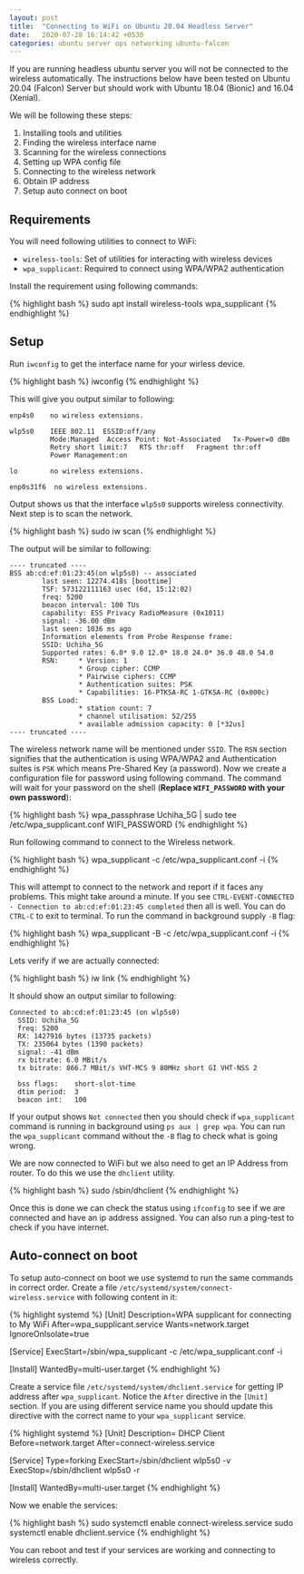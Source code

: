 ```yaml
---
layout: post
title:  "Connecting to WiFi on Ubuntu 20.04 Headless Server"
date:   2020-07-28 16:14:42 +0530
categories: ubuntu server ops networking ubuntu-falcon
---
```

If you are running headless ubuntu server you will not be connected to the wireless automatically.
The instructions below have been tested on Ubuntu 20.04 (Falcon) Server but should work with Ubuntu 18.04
(Bionic) and 16.04 (Xenial).

We will be following these steps:

1. Installing tools and utilities
2. Finding the wireless interface name
3. Scanning for the wireless connections
4. Setting up WPA config file
5. Connecting to the wireless network
6. Obtain IP address
7. Setup auto connect on boot

## Requirements

You will need following utilities to connect to WiFi:

- `wireless-tools`: Set of utilities for interacting with wireless devices 
- `wpa_supplicant`: Required to connect using WPA/WPA2 authentication

Install the requirement using following commands:

{% highlight bash %}
sudo apt install wireless-tools wpa_supplicant
{% endhighlight %}

## Setup

Run `iwconfig` to get the interface name for your wirless device.

{% highlight bash %}
iwconfig
{% endhighlight %}

This will give you output similar to following:

```text
enp4s0    no wireless extensions.

wlp5s0    IEEE 802.11  ESSID:off/any  
          Mode:Managed  Access Point: Not-Associated   Tx-Power=0 dBm
          Retry short limit:7   RTS thr:off   Fragment thr:off
          Power Management:on

lo        no wireless extensions.

enp0s31f6  no wireless extensions.
```

Output shows us that the interface `wlp5s0` supports wireless connectivity. Next step is to scan the network.

{% highlight bash %}
sudo iw <interface> scan
{% endhighlight %}

The output will be similar to following:

```text
---- truncated ----
BSS ab:cd:ef:01:23:45(on wlp5s0) -- associated
        last seen: 12274.418s [boottime]
        TSF: 573122111163 usec (6d, 15:12:02)
        freq: 5200
        beacon interval: 100 TUs
        capability: ESS Privacy RadioMeasure (0x1011)
        signal: -36.00 dBm
        last seen: 1036 ms ago
        Information elements from Probe Response frame:
        SSID: Uchiha_5G
        Supported rates: 6.0* 9.0 12.0* 18.0 24.0* 36.0 48.0 54.0 
        RSN:     * Version: 1
                 * Group cipher: CCMP
                 * Pairwise ciphers: CCMP
                 * Authentication suites: PSK
                 * Capabilities: 16-PTKSA-RC 1-GTKSA-RC (0x000c)
        BSS Load:
                 * station count: 7
                 * channel utilisation: 52/255
                 * available admission capacity: 0 [*32us]
---- truncated ----
```

The wireless network name will be mentioned under `SSID`. The `RSN` section signifies that the authentication
is using WPA/WPA2 and Authentication suites is `PSK` which means Pre-Shared Key (a password). Now we create
a configuration file for password using following command. The command will wait for your password on the
shell (**Replace `WIFI_PASSWORD` with your own password**):

{% highlight bash %}
wpa_passphrase Uchiha_5G | sudo tee /etc/wpa_supplicant.conf
WIFI_PASSWORD
{% endhighlight %}

Run following command to connect to the Wireless network.

{% highlight bash %}
wpa_supplicant -c /etc/wpa_supplicant.conf -i <interface>
{% endhighlight %}

This will attempt to connect to the network and report if it faces any problems. This might take around a minute.
If you see `CTRL-EVENT-CONNECTED - Connection to ab:cd:ef:01:23:45 completed` then all is well. You can do 
`CTRL-C` to exit to terminal. To run the command in background supply `-B` flag:

{% highlight bash %}
wpa_supplicant -B -c /etc/wpa_supplicant.conf -i <interface>
{% endhighlight %}

Lets verify if we are actually connected:

{% highlight bash %}
iw <interface> link
{% endhighlight %}

It should show an output similar to following:

```text
Connected to ab:cd:ef:01:23:45 (on wlp5s0)
  SSID: Uchiha_5G
  freq: 5200
  RX: 1427916 bytes (13735 packets)
  TX: 235064 bytes (1390 packets)
  signal: -41 dBm
  rx bitrate: 6.0 MBit/s
  tx bitrate: 866.7 MBit/s VHT-MCS 9 80MHz short GI VHT-NSS 2

  bss flags:    short-slot-time
  dtim period:  3
  beacon int:   100
```

If your output shows `Not connected` then you should check if `wpa_supplicant` command is running in
background using `ps aux | grep wpa`. You can run the `wpa_supplicant` command without the `-B` flag
to check what is going wrong.

We are now connected to WiFi but we also need to get an IP Address from router. To do this we use
the `dhclient` utility.

{% highlight bash %}
sudo /sbin/dhclient <interface>
{% endhighlight %}

Once this is done we can check the status using `ifconfig` to see if we are connected and have an
ip address assigned. You can also run a ping-test to check if you have internet.

## Auto-connect on boot

To setup auto-connect on boot we use systemd to run the same commands in correct order. Create a file
`/etc/systemd/system/connect-wireless.service` with following content in it:

{% highlight systemd %}
[Unit]
Description=WPA supplicant for connecting to My WiFi
After=wpa_supplicant.service
Wants=network.target
IgnoreOnIsolate=true

[Service]
ExecStart=/sbin/wpa_supplicant -c /etc/wpa_supplicant.conf -i <interface>

[Install]
WantedBy=multi-user.target
{% endhighlight %}

Create a service file `/etc/systemd/system/dhclient.service` for getting IP address after `wpa_supplicant`.
Notice the `After` directive in the `[Unit]` section. If you are using different service name you should
update this directive with the correct name to your `wpa_supplicant` service.

{% highlight systemd %}
[Unit]
Description= DHCP Client
Before=network.target
After=connect-wireless.service

[Service]
Type=forking
ExecStart=/sbin/dhclient wlp5s0 -v
ExecStop=/sbin/dhclient wlp5s0 -r

[Install]
WantedBy=multi-user.target
{% endhighlight %}

Now we enable the services:

{% highlight bash %}
sudo systemctl enable connect-wireless.service
sudo systemctl enable dhclient.service
{% endhighlight %}

You can reboot and test if your services are working and connecting to wireless correctly.
